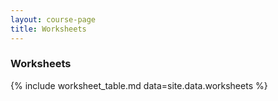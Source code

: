 ```yaml
---
layout: course-page
title: Worksheets
---
```


### Worksheets

{% include worksheet_table.md  data=site.data.worksheets %}
